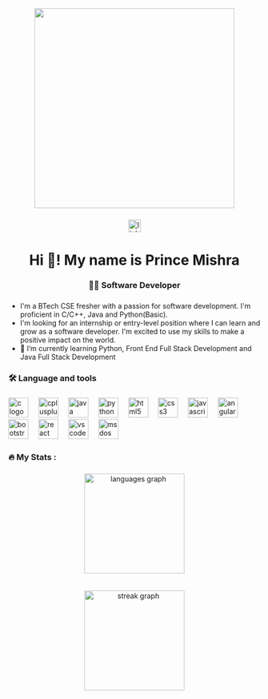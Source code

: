 <div align="center">
<!--   <img height="400" src="https://cdn.dribbble.com/users/1162077/screenshots/3848914/media/7ed7d5ca074b48b328150e5a231e8d1f.gif"  /> -->
<!-- <img height="500" src="https://media.tenor.com/2fXbn6Xtt0UAAAAC/software-software-development.gif"  /> -->
<!--   <img height="300" src="https://media.tenor.com/Ug6cbVA1ZsMAAAAd/developer.gif"  /> -->
  
  <img height="400" src="https://img.etimg.com/thumb/width-1200,height-900,imgsize-638053,resizemode-75,msid-84146083/prime/technology-and-startups/booting-up-developer-economy-how-tech-startups-are-helping-coders-build-and-test-software-faster.jpg"  />
 
</div>

###

<div align="center">
  <a href="https://www.linkedin.com/in/prince-mishra-pm0588" target="_blank">
    <img src="https://img.shields.io/static/v1?message=LinkedIn&logo=linkedin&label=&color=0077B5&logoColor=white&labelColor=&style=for-the-badge" height="25" alt="linkedin logo"  />
  </a>
</div>



<h1 align="center">Hi 👋! My name is Prince Mishra</h1>

###

<h3 align="center">👩‍💻 Software Developer</h3>

###

- I'm a BTech CSE fresher with a passion for software development. I'm proficient in C/C++, Java and Python(Basic).
- I'm looking for an internship or entry-level position where I can learn and grow as a software developer. I'm excited to use my skills to make a positive impact on the world.
- 🌱 I’m currently learning Python, Front End Full Stack Development and Java Full Stack Development</p>

###

<h3 align="left">🛠 Language and tools</h3>

###

<div align="left">
  <img src="https://cdn.jsdelivr.net/gh/devicons/devicon/icons/c/c-original.svg" height="40" alt="c logo"  />
  <img width="12" />
  <img src="https://cdn.jsdelivr.net/gh/devicons/devicon/icons/cplusplus/cplusplus-original.svg" height="40" alt="cplusplus logo"  />
  <img width="12" />
  <img src="https://cdn.jsdelivr.net/gh/devicons/devicon/icons/java/java-original.svg" height="40" alt="java logo"  />
  <img width="12" />
  <img src="https://cdn.jsdelivr.net/gh/devicons/devicon/icons/python/python-original.svg" height="40" alt="python logo"  />
  <img width="12" />
  <img src="https://cdn.jsdelivr.net/gh/devicons/devicon/icons/html5/html5-original.svg" height="40" alt="html5 logo"  />
  <img width="12" />
  <img src="https://cdn.jsdelivr.net/gh/devicons/devicon/icons/css3/css3-original.svg" height="40" alt="css3 logo"  />
  <img width="12" />
  <img src="https://cdn.jsdelivr.net/gh/devicons/devicon/icons/javascript/javascript-original.svg" height="40" alt="javascript logo"  />
  <img width="12" />
  <img src="https://cdn.jsdelivr.net/gh/devicons/devicon/icons/angularjs/angularjs-original.svg" height="40" alt="angularjs logo"  />
  <img width="12" />
  <img src="https://cdn.jsdelivr.net/gh/devicons/devicon/icons/bootstrap/bootstrap-original.svg" height="40" alt="bootstrap logo"  />
  <img width="12" />
  <img src="https://cdn.jsdelivr.net/gh/devicons/devicon/icons/react/react-original.svg" height="40" alt="react logo"  />
  <img width="12" />
  <img src="https://cdn.jsdelivr.net/gh/devicons/devicon/icons/vscode/vscode-original.svg" height="40" alt="vscode logo"  />
  <img width="12" />
  <img src="https://cdn.jsdelivr.net/gh/devicons/devicon/icons/msdos/msdos-original.svg" height="40" alt="msdos logo"  />
</div>

###

<h3 align="left">🔥   My Stats :</h3>

###

<div align="center">
<!--   <img src="https://github-readme-stats.vercel.app/api/top-langs?username=princepm02&locale=en&hide_title=false&layout=compact&card_width=320&langs_count=12&theme=dracula&hide_border=false&order=2" height="150" alt="languages graph"  /> -->
  <img align="Center" src="https://github-readme-stats.vercel.app/api/top-langs?username=princepm02&show_icons=true&locale=en&layout=compact&card_width=450&langs_count=12&theme=dark&hide_border=false&order=2" height="200" alt="languages graph" />
  <br/><br/><br/>
  <img align="Center" src="https://streak-stats.demolab.com?user=Princepm02&locale=en&mode=daily&theme=dark&card_width=450&hide_border=false&border_radius=5&order=3" height="200" alt="streak graph"  />
</div>

###
